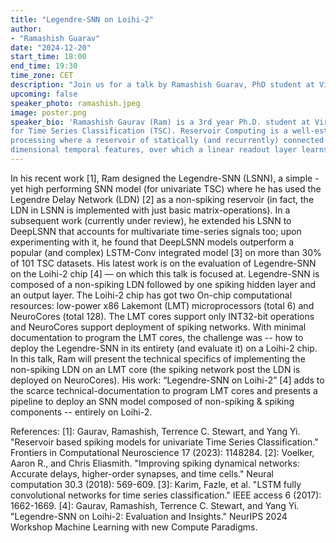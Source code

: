 ```yaml
---
title: "Legendre-SNN on Loihi-2"
author:
- "Ramashish Guarav"
date: "2024-12-20"
start_time: 18:00
end_time: 19:30
time_zone: CET
description: "Join us for a talk by Ramashish Guarav, PhD student at Virginia Tech."
upcoming: false
speaker_photo: ramashish.jpeg
image: poster.png
speaker_bio: 'Ramashish Gaurav (Ram) is a 3rd year Ph.D. student at Virginia Tech, USA. He is supervised by Prof. Yang (Cindy) Yi in her BRICC Lab, ECE @ VT. Of late, Ram has been working on reservoir-based spiking models
for Time Series Classification (TSC). Reservoir Computing is a well-established domain for time-series
processing where a reservoir of statically (and recurrently) connected neurons compute high
dimensional temporal features, over which a linear readout layer learns the mapping to the output.'
---
```


In his recent work [1], Ram designed the Legendre-SNN (LSNN), a simple - yet high performing SNN model
(for univariate TSC) where he has used the Legendre Delay Network (LDN) [2] as a non-spiking reservoir
(in fact, the LDN in LSNN is implemented with just basic matrix-operations). In a subsequent work
(currently under review), he extended his LSNN to DeepLSNN that accounts for multivariate time-series
signals too; upon experimenting with it, he found that DeepLSNN models outperform a popular (and
complex) LSTM-Conv integrated model [3] on more than 30% of 101 TSC datasets. His latest work is on
the evaluation of Legendre-SNN on the Loihi-2 chip [4] — on which this talk is focused at.
Legendre-SNN is composed of a non-spiking LDN followed by one spiking hidden layer and an output
layer. The Loihi-2 chip has got two On-chip computational resources: low-power x86 Lakemont (LMT)
microprocessors (total 6) and NeuroCores (total 128). The LMT cores support only INT32-bit operations
and NeuroCores support deployment of spiking networks. With minimal documentation to program the
LMT cores, the challenge was -- how to deploy the Legendre-SNN in its entirety (and evaluate it) on a
Loihi-2 chip. In this talk, Ram will present the technical specifics of implementing the non-spiking LDN on
an LMT core (the spiking network post the LDN is deployed on NeuroCores). His work: “Legendre-SNN
on Loihi-2” [4] adds to the scarce technical-documentation to program LMT cores and presents a pipeline
to deploy an SNN model composed of non-spiking & spiking components -- entirely on Loihi-2.

References:
[1]: Gaurav, Ramashish, Terrence C. Stewart, and Yang Yi. "Reservoir based spiking models for univariate Time Series
Classification." Frontiers in Computational Neuroscience 17 (2023): 1148284.
[2]: Voelker, Aaron R., and Chris Eliasmith. "Improving spiking dynamical networks: Accurate delays, higher-order synapses,
and time cells." Neural computation 30.3 (2018): 569-609.
[3]: Karim, Fazle, et al. "LSTM fully convolutional networks for time series classification." IEEE access 6 (2017): 1662-1669.
[4]: Gaurav, Ramashish, Terrence C. Stewart, and Yang Yi. "Legendre-SNN on Loihi-2: Evaluation and Insights." NeurIPS 2024
Workshop Machine Learning with new Compute Paradigms.
